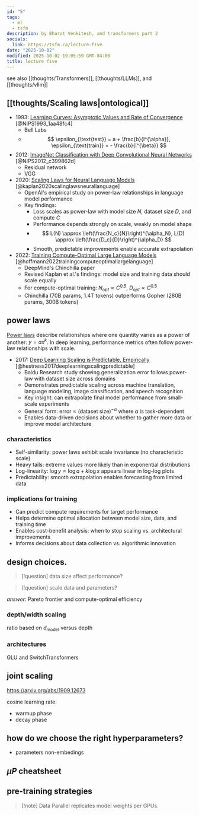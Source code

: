 ```yaml
---
id: "5"
tags:
  - ml
  - tsfm
description: by Bharat Venkitesh, and transformers part 2
socials:
  link: https://tsfm.ca/lecture-five
date: "2025-10-02"
modified: 2025-10-02 19:05:59 GMT-04:00
title: lecture five
---
```


see also [[thoughts/Transformers]], [[thoughts/LLMs]], and [[thoughts/vllm]]

## [[thoughts/Scaling laws|ontological]]

- 1993: [Learning Curves: Asymptotic Values and Rate of Convergence](https://proceedings.neurips.cc/paper/1993/hash/1aa48fc4880bb0c9b8a3bf979d3b917e-Abstract.html) [@NIPS1993_1aa48fc4]
  - Bell Labs
  - $$
    \epsilon_{\text{test}} = a + \frac{b}{l^{\alpha}}, \epsilon_{\text{train}} = - \frac{b}{l^{\beta}}
    $$
- 2012: [ImageNet Classification with Deep Convolutional Neural Networks](https://proceedings.neurips.cc/paper_files/paper/2012/file/c399862d3b9d6b76c8436e924a68c45b-Paper.pdf) [@NIPS2012_c399862d]
  - Residual network
  - VGG
- 2020: [Scaling Laws for Neural Language Models](https://arxiv.org/abs/2001.08361) [@kaplan2020scalinglawsneurallanguage]
  - OpenAI's empirical study on power-law relationships in language model performance
  - Key findings:
    - Loss scales as power-law with model size $N$, dataset size $D$, and compute $C$
    - Performance depends strongly on scale, weakly on model shape
    - $$
      L(N) \approx \left(\frac{N_c}{N}\right)^{\alpha_N}, L(D) \approx \left(\frac{D_c}{D}\right)^{\alpha_D}
      $$
    - Smooth, predictable improvements enable accurate extrapolation
- 2022: [Training Compute-Optimal Large Language Models](https://arxiv.org/abs/2203.15556) [@hoffmann2022trainingcomputeoptimallargelanguage]
  - DeepMind's Chinchilla paper
  - Revised Kaplan et al.'s findings: model size and training data should scale equally
  - For compute-optimal training: $N_{opt} \propto C^{0.5}$, $D_{opt} \propto C^{0.5}$
  - Chinchilla (70B params, 1.4T tokens) outperforms Gopher (280B params, 300B tokens)

## power laws

[Power laws](https://en.wikipedia.org/wiki/Power_law) describe relationships where one quantity varies as a power of another: $y = ax^k$. In deep learning, performance metrics often follow power-law relationships with scale.

- 2017: [Deep Learning Scaling is Predictable, Empirically](https://arxiv.org/abs/1712.00409) [@hestness2017deeplearningscalingpredictable]
  - Baidu Research study showing generalization error follows power-law with dataset size across domains
  - Demonstrates predictable scaling across machine translation, language modeling, image classification, and speech recognition
  - Key insight: can extrapolate final model performance from small-scale experiments
  - General form: error $\propto$ (dataset size)$^{-\alpha}$ where $\alpha$ is task-dependent
  - Enables data-driven decisions about whether to gather more data or improve model architecture

### characteristics

- Self-similarity: power laws exhibit scale invariance (no characteristic scale)
- Heavy tails: extreme values more likely than in exponential distributions
- Log-linearity: $\log y = \log a + k \log x$ appears linear in log-log plots
- Predictability: smooth extrapolation enables forecasting from limited data

### implications for training

- Can predict compute requirements for target performance
- Helps determine optimal allocation between model size, data, and training time
- Enables cost-benefit analysis: when to stop scaling vs. architectural improvements
- Informs decisions about data collection vs. algorithmic innovation

## design choices.

> [!question]
> data size affect performance?

> [!question]
> scale data and parameters?

_answer_: Pareto frontier and compute-optimal efficiency

### depth/width scaling

ratio based on $d_{\text{model}}$ versus depth

### architectures

GLU and SwitchTransformers

## joint scaling

https://arxiv.org/abs/1909.12673

cosine learning rate:

- warmup phase
- decay phase

## how do we choose the right hyperparameters?

- parameters non-embedings

## $\mu P$ cheatsheet

## pre-training strategies

> [!note] Data Parallel
> replicates model weights per GPUs.

